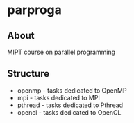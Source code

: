 # parproga
## About
MIPT course on parallel programming
## Structure
- openmp - tasks dedicated to OpenMP
- mpi - tasks dedicated to MPI
- pthread - tasks dedicated to Pthread
- opencl - tasks dedicated to OpenCL